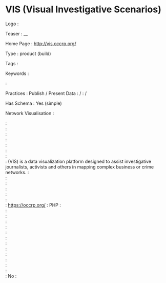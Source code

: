 # VIS (Visual Investigative Scenarios)

Logo
:   ![]()

Teaser
:   __

Home Page
:   http://vis.occrp.org/

Type
:   product (build)

Tags
:   

Keywords
:   

:   

Practices
:   Publish / Present Data
:    / 
:    / 

Has Schema
:   Yes (simple)

Network Visualisation
:   


:   
:   
:   
:   
:   
:   
:   
:   (VIS) is a data visualization platform designed to assist investigative journalists, activists and others in mapping complex business or crime networks.
:   
:   
:   
:   
:   
:   
:   https://occrp.org/
:   PHP
:   
:   
:   
:   
:   
:   
:   
:   
:   
:   
:   
:   
:   
:   No
:   
